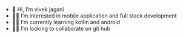 - 👋 Hi, I’m vivek jagani
- 🧑‍💻 I’m interested in mobile application and full stack development
- 🧑‍💻 I’m currently learning kotlin and android
- 👯‍♂️ I’m looking to collaborate on git hub

<!---
vivek114jagani/vivek114jagani is a ✨ special ✨ repository because its `README.md` (this file) appears on your GitHub profile.
You can click the Preview link to take a look at your changes.
--->

